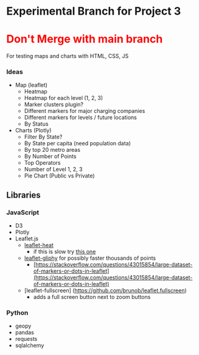 # Experimental Branch for Project 3

# <b style="color: red"> Don't Merge with main branch</b>

For testing maps and charts with HTML, CSS, JS


### Ideas
- Map (leaflet)
    - Heatmap
    - Heatmap for each level (1, 2, 3)
    - Marker clusters plugin?
    - Different markers for major charging companies
    - Different markers for levels / future locations
    - By Status
- Charts (Plotly)
    - Filter By State?
    - By State per capita (need population data)
    - By top 20 metro areas
    - By Number of Points
    - Top Operators
    - Number of Level 1, 2, 3
    - Pie Chart (Public vs Private)


## Libraries
### JavaScript
- D3
- Plotly
- Leaflet.js
    - [leaflet-heat](https://github.com/Leaflet/Leaflet.heat)
        - if this is slow try [this one](https://github.com/ursudio/leaflet-webgl-heatmap)
    - [leaflet-gliphy](https://github.com/robertleeplummerjr/Leaflet.glify) for possibly faster thousands of points
        - [https://stackoverflow.com/questions/43015854/large-dataset-of-markers-or-dots-in-leaflet](https://stackoverflow.com/questions/43015854/large-dataset-of-markers-or-dots-in-leaflet)
    - [leaflet-fullscreen] (https://github.com/brunob/leaflet.fullscreen)
        - adds a full screen button next to zoom buttons

### Python
- geopy
- pandas
- requests
- sqlalchemy
